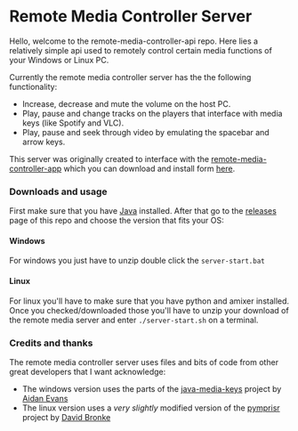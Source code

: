 # Remote Media Controller Server

Hello, welcome to the remote-media-controller-api repo. Here lies a relatively simple api used to remotely control certain media functions of your Windows or Linux PC.

Currently the remote media controller server has the the following functionality:

* Increase, decrease and mute the volume on the host PC.
* Play, pause and change tracks on the players that interface with media keys (like Spotify and VLC).
* Play, pause and seek through video by emulating the spacebar and arrow keys.

This server was originally created to interface with the [remote-media-controller-app](https://github.com/bdemg/remote-media-controller-app) which you can download and install form [here]().

### Downloads and usage

First make sure that you have [Java](https://java.com/en/download/help/download_options.xml) installed. After that go to the [releases](https://github.com/bdemg/remote-media-controller-api/releases) page of this repo and choose the version that fits your OS:

#### Windows

For windows you just have to unzip double click the `server-start.bat`

#### Linux

For linux you'll have to make sure that you have python and amixer installed. Once you checked/downloaded those you'll have to unzip your download of the remote media server and enter `./server-start.sh` on a terminal. 

### Credits and thanks

The remote media controller server uses files and bits of code from other great developers that I want acknowledge:
* The windows version uses the parts of the [java-media-keys](https://github.com/nsnave/java-media-keys) project by [Aidan Evans](https://github.com/nsnave)
* The linux version uses a *very slightly* modified version of the [pymprisr](https://bitbucket.org/whitelynx/pymprisr/src/default/) project by [David Bronke](https://bitbucket.org/%7Bc4e753d5-fec0-4210-a96a-0876ffd92a09%7D/)
